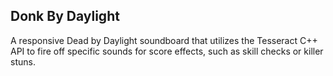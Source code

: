 ## Donk By Daylight
A responsive Dead by Daylight soundboard that utilizes the Tesseract C++ API to fire off specific sounds for score effects, such as skill checks or killer stuns.
